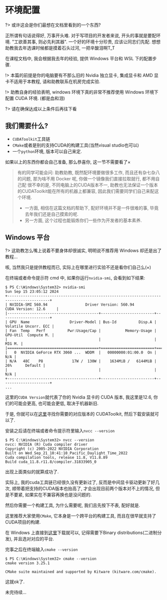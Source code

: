 # 环境配置
?> 或许这会是你们最想在文档里看到的一个东西? 

正所谓有句话说得好, 万事开头难. 对于写项目的开发者来说, 开头的事就是要配环境. "工欲善其事, 则必先利其器". 一个好的环境十分珍贵, 应该让同志们先配. 想想助教我去年选课时候都是摸着石头过河, 一把辛酸泪啊T_T

在课程文档中, 我会根据我去年的经验, 提供 Windows 平台和 WSL 下的配置步骤. 

!> 本篇的前提是你的电脑要有不那么旧的 Nvidia 独立显卡, 集成显卡和 AMD 显卡不适用于本教程, 请和助教联系在机房完成实验. 

!> 助教自身的经验表明, windows 环境下真的非常不推荐使用 Windows 环境下配置 CUDA 环境. (都是血和泪)

?> 请在确保达成以上条件后再往下看

## 我们需要什么?
- `CUDAToolkit`工具链
- `CMake`或者是别的支持CUDA的构建工具(当然visual studio也可以)
- 一个`python`环境, 版本可以自己来定.

如果以上的东西你都会自己准备, 那么恭喜你, 这一节不需要看了×

> 有的同学可能会问: 助教助教, 既然配环境要做很多工作, 而且还有杂七杂八的问题, 那为啥不用 Docker 呢, 你做一个镜像我们直接拉取就行, 都不用自己配
> 很不幸的是, 不同电脑上的CUDA版本不一, 助教也无法保证一个版本的CUDAToolkit能在所有的机器上都兼容, 因此我们需要同学们自己来配这个环境. 
> - 一方面, 相信在这篇文档的帮助下, 配好环境并不是一件很难的事, 毕竟去年我们还是自己摸索的呢.
> - 另一方面, 这个过程也能锻炼你们一些作为开发者的基本素养. 
## Windows 平台
?> 这助教怎么嘴上说着不要身体却很诚实, 明明说不推荐用 Windows 却还是出了教程...

咳, 当然我只是提供教程而已, 实际上在哪里进行实验不还是看你们自己么(×)

在终端或者命令提示符 cmd 中, 如果你运行`nvidia-smi`, 会看到如下结果:
```
$ PS C:\Windows\System32> nvidia-smi
Sun Sep 15 23:05:12 2024
+-----------------------------------------------------------------------------------------+
| NVIDIA-SMI 560.94                 Driver Version: 560.94         CUDA Version: 12.6     |
|-----------------------------------------+------------------------+----------------------+
| GPU  Name                  Driver-Model | Bus-Id          Disp.A | Volatile Uncorr. ECC |
| Fan  Temp   Perf          Pwr:Usage/Cap |           Memory-Usage | GPU-Util  Compute M. |
|                                         |                        |               MIG M. |
|=========================================+========================+======================|
|   0  NVIDIA GeForce RTX 3060 ...  WDDM  |   00000000:01:00.0  On |                  N/A |
| N/A   48C    P8             17W /  130W |    1634MiB /   6144MiB |     26%      Default |
|                                         |                        |                  N/A |
+-----------------------------------------+------------------------+----------------------+
...
```
这里的`CUDA Version`就代表了你的 Nvidia 显卡的 CUDA 版本, 我这里是12.6, 你们的可能会更高, 也可能会更低, 取决于机器新旧. 

于是, 你就可以在[这里](https://developer.nvidia.com/cuda-toolkit-archive)寻找你需要的对应版本的 CUDAToolkit, 然后下载安装就可以了.

安装之后请在终端或者命令提示符里输入`nvcc --version`
```
$ PS C:\Windows\System32> nvcc --version
nvcc: NVIDIA (R) Cuda compiler driver
Copyright (c) 2005-2022 NVIDIA Corporation
Built on Wed_Sep_21_10:41:10_Pacific_Daylight_Time_2022
Cuda compilation tools, release 11.8, V11.8.89
Build cuda_11.8.r11.8/compiler.31833905_0
```
出现上面类似的就算成功了.

实际上, 我的cuda工具链已经很久没有更新过了, 反而是中间显卡驱动更新了好几次, 顺带着把支持的CUDA版本也抬高了, 才会出现目前两个版本对不上的情况, 但是不要紧, 如果实在不兼容再换也是没问题的.

然后你需要一个构建工具, 为什么需要呢, 我们且先按下不表, 配好就是.

这里推荐大家使用`CMake`, 它本身是一个跨平台的构建工具, 而且在很早就支持了CUDA项目的构建.

在 Windows 上直接到[这里](https://cmake.org/download/)下载就可以, 记得需要下Binary distributions(二进制分发), 并且选对对应的平台. 

完事之后在终端输入`cmake --version`
```
$ PS C:\Windows\System32> cmake --version
cmake version 3.25.1

CMake suite maintained and supported by Kitware (kitware.com/cmake).
```
这就ok了.

未完待续...